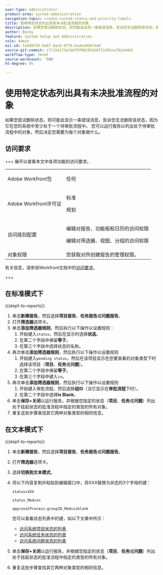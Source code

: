 ```yaml
---
user-type: administrator
product-area: system-administration
navigation-topic: create-custom-status-and-priority-labels
title: 使用特定状态列出具有未决批准流程的对象
description: 如果您尝试删除状态，则可能会出现一条错误消息，告诉您无法删除该状态，因为该状态正用于系统中对象的未决批准流程。 如果要查找并查看这些对象以决定需要执行的操作，可以运行列出这些对象的报表。
author: Becky
feature: System Setup and Administration
role: Admin
exl-id: 52dd8750-9a6f-4ac6-9779-ba4ea9b6f4e0
source-git-commit: c711541f3e166f9700195420711d95ce782a44b2
workflow-type: tm+mt
source-wordcount: '500'
ht-degree: 0%

---
```


# 使用特定状态列出具有未决批准流程的对象

如果您尝试删除状态，则可能会显示一条错误消息，告诉您无法删除该状态，因为它在您的系统中至少处于一个待审批流程中。 您可以运行报告以列出处于待审批流程中的对象，然后决定您需要为每个对象做什么。

## 访问要求

+++ 展开以查看本文中各项功能的访问要求。

<table style="table-layout:auto"> 
 <col> 
 <col> 
 <tbody> 
  <tr> 
   <td>Adobe Workfront包</td> 
   <td><p>任何</p></td> 
  </tr> 
  <tr> 
   <td>Adobe Workfront许可证</td> 
   <td>
     <p>标准</p>
     <p>规划</p>
   </td> 
  </tr> 
  <tr> 
   <td>访问级别配置</td> 
   <td><p>编辑对报告、功能板和日历的访问权限</p><p>编辑对筛选器、视图、分组的访问权限</p></td>
  </tr>
  <tr> 
   <td>对象权限</td> 
   <td>您获取对所创建报告的管理权限。</td>
  </tr>
 </tbody> 
</table>

有关信息，请参阅Workfront文档中的[访问要求](/help/quicksilver/administration-and-setup/add-users/access-levels-and-object-permissions/access-level-requirements-in-documentation.md)。

+++

## 在标准模式下

{{step1-to-reports}}

1. 单击&#x200B;**新建报告**，然后选择&#x200B;**项目报告**、**任务报告**&#x200B;或&#x200B;**问题报告**。
1. 打开&#x200B;**筛选器**&#x200B;选项卡。
1. 单击&#x200B;**添加筛选器规则**，然后执行以下操作以设置规则：
   1. 开始键入`status`，然后在显示时选择&#x200B;**状态**。
   1. 在第二个字段中保留&#x200B;**等于**。
   1. 在第三个字段中选择状态的名称。
1. 再次单击&#x200B;**添加筛选器规则**，然后执行以下操作以设置规则
   1. 开始键入`pending status`，然后在该项目显示在您要查看的对象类型下时选择该项目（**项目**、**任务**&#x200B;或&#x200B;**问题**）。
   1. 在第二个字段中保留&#x200B;**等于**。
   1. 在第三个字段中键入`in`。
1. 再次单击&#x200B;**添加筛选器规则**，然后执行以下操作以设置规则
   1. 开始键入审批流程，然后选择&#x200B;**组ID**（当它显示在&#x200B;**审批流程**&#x200B;下时）。
   1. 在第二个字段中选择&#x200B;**Is Blank**。
1. 单击&#x200B;**保存+关闭**&#x200B;以运行报告，并根据您指定的状态（**项目**、**任务**&#x200B;或&#x200B;**问题**）列出处于挂起状态的批准流程中指定的类型的所有对象。
1. 重复这些步骤查找其它两种对象类型的相同信息。


## 在文本模式下

{{step1-to-reports}}

1. 单击&#x200B;**新建报告**，然后选择&#x200B;**项目报告**、**任务报告**&#x200B;或&#x200B;**问题报告**。
1. 打开&#x200B;**筛选器**&#x200B;选项卡。
1. 选择&#x200B;**切换到文本模式**。
1. 将以下内容复制并粘贴到编辑窗口中，将XXX替换为状态的3个字母的键：

   `status=XXX`

   `status_Mod=in`

   `approvalProcess:groupID_Mod=isblank`

   您可以查看状态列表中的键，如以下文章中所示：
   * [访问系统项目状态的列表](project-statuses.md)
   * [访问系统任务状态的列表](task-statuses.md)
   * [访问系统问题状态的列表](issue-statuses.md)

1. 单击&#x200B;**保存+关闭**&#x200B;以运行报告，并根据您指定的状态（**项目**、**任务**&#x200B;或&#x200B;**问题**）列出处于挂起状态的批准流程中指定的类型的所有对象。
1. 重复这些步骤查找其它两种对象类型的相同信息。
